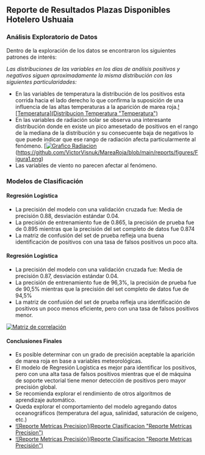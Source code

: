 ## Reporte de Resultados Plazas Disponibles Hotelero Ushuaia
### Análisis Exploratorio de Datos
Dentro de la exploración de los datos se encontraron los siguientes patrones de interés:

*Las distribuciones de las variables en los días de análisis positivos y negativos siguen aproximadamente la misma distribución con las siguientes particularidades:*
* En las variables de temperatura la distribución de los positivos esta corrida hacia el lado derecho lo que confirma la suposición de una influencia de las altas temperaturas a la aparición de marea roja.[![Temperatura](Distribucion Temperatura "Temperatura")](https://github.com/VictorVisnuk/MareaRoja/blob/main/reports/figures/Figura2.png "Temperatura")
* En las variables de radiación solar se observa una interesante distribución donde en existe un pico amesetado de positivos en el rango de la mediana de la distribución y su consecuente baja de negativos lo que puede indicar que ese rango de radiación afecta particularmente al fenómeno. [[![Grafico Radiacion](Radiación "Grafico Radiacion")](https://github.com/VictorVisnuk/MareaRoja/blob/main/reports/figures/Figura1.png "Grafico Radiacion")(https://github.com/VictorVisnuk/MareaRoja/blob/main/reports/figures/Figura1.png)
* Las variables de viento no parecen afectar al fenómeno.


### Modelos de Clasificación
#### Regresión Logística
* La precisión del modelo con una validación cruzada fue: Media de precisión 0.88, desviación estándar 0.04.
* La precisión de entrenamiento fue de 0.865, la precisión de prueba fue de 0.895 mientras que la precisión del set completo de datos fue 0.874
* La matriz de confusión del set de prueba refleja una buena identificación de positivos con una tasa de falsos positivos un poco alta.

#### Regresión Logística
* La precisión del modelo con una validación cruzada fue: Media de precisión 0.87, desviación estándar 0.04.
* La precisión de entrenamiento fue de 96,3%, la precisión de prueba fue de 90,5% mientras que la precisión del set completo de datos fue de 94,5%
* La matriz de confusión del set de prueba refleja una identificación de positivos un poco menos eficiente, pero con una tasa de falsos positivos menor.

[![Matriz de correlación](MapaDeCalor "Matriz de correlación")](https://github.com/VictorVisnuk/MareaRoja/blob/main/reports/figures/Figura3.png "Matriz de correlación")
#### Conclusiones Finales
+ Es posible determinar con un grado de precisión aceptable la aparición de marea roja en base a variables meteorológicas.
+ El modelo de Regresión Logística es mejor para identificar los positivos, pero con una alta tasa de falsos positivos mientras que el de máquina de soporte vectorial tiene menor detección de positivos pero mayor precisión global.
+ Se recomienda explorar el rendimiento de otros algoritmos de aprendizaje automático.
+ Queda explorar el comportamiento del modelo agregando datos oceanográficos (temperatura del agua, salinidad, saturación de oxígeno, etc.)
+ [![Reporte Metricas Precision](Reporte Clasificacion "Reporte Metricas Precision")](https://github.com/VictorVisnuk/MareaRoja/blob/main/reports/figures/Figura4.png "Reporte Metricas Precision")
+ [![Reporte Metricas Precisión](Reporte Clasificacion "Reporte Metricas Precisión")](https://github.com/VictorVisnuk/MareaRoja/blob/main/reports/figures/Figura5.png "Reporte Metricas Precisión")

